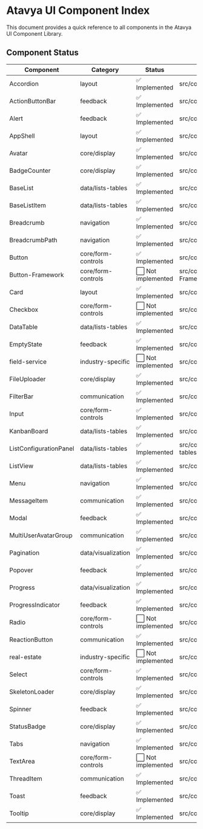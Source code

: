 # Atavya UI Component Index

This document provides a quick reference to all components in the Atavya UI Component Library.

## Component Status

| Component | Category | Status | Path |
|-----------|----------|--------|------|
| Accordion | layout | ✅ Implemented | src/components/layout/Accordion |
| ActionButtonBar | feedback | ✅ Implemented | src/components/feedback/ActionButtonBar |
| Alert | feedback | ✅ Implemented | src/components/feedback/Alert |
| AppShell | layout | ✅ Implemented | src/components/layout/AppShell |
| Avatar | core/display | ✅ Implemented | src/components/core/display/Avatar |
| BadgeCounter | core/display | ✅ Implemented | src/components/core/display/BadgeCounter |
| BaseList | data/lists-tables | ✅ Implemented | src/components/data/lists-tables/BaseList |
| BaseListItem | data/lists-tables | ✅ Implemented | src/components/data/lists-tables/BaseListItem |
| Breadcrumb | navigation | ✅ Implemented | src/components/navigation/Breadcrumb |
| BreadcrumbPath | navigation | ✅ Implemented | src/components/navigation/BreadcrumbPath |
| Button | core/form-controls | ✅ Implemented | src/components/core/form-controls/Button |
| Button-Framework | core/form-controls | ⬜ Not implemented | src/components/core/form-controls/Button-Framework |
| Card | layout | ✅ Implemented | src/components/layout/Card |
| Checkbox | core/form-controls | ⬜ Not implemented | src/components/core/form-controls/Checkbox |
| DataTable | data/lists-tables | ✅ Implemented | src/components/data/lists-tables/DataTable |
| EmptyState | feedback | ✅ Implemented | src/components/feedback/EmptyState |
| field-service | industry-specific | ⬜ Not implemented | src/components/industry-specific/field-service |
| FileUploader | core/display | ✅ Implemented | src/components/core/display/FileUploader |
| FilterBar | communication | ✅ Implemented | src/components/communication/FilterBar |
| Input | core/form-controls | ✅ Implemented | src/components/core/form-controls/Input |
| KanbanBoard | data/lists-tables | ✅ Implemented | src/components/data/lists-tables/KanbanBoard |
| ListConfigurationPanel | data/lists-tables | ✅ Implemented | src/components/data/lists-tables/ListConfigurationPanel |
| ListView | data/lists-tables | ✅ Implemented | src/components/data/lists-tables/ListView |
| Menu | navigation | ✅ Implemented | src/components/navigation/Menu |
| MessageItem | communication | ✅ Implemented | src/components/communication/MessageItem |
| Modal | feedback | ✅ Implemented | src/components/feedback/Modal |
| MultiUserAvatarGroup | communication | ✅ Implemented | src/components/communication/MultiUserAvatarGroup |
| Pagination | data/visualization | ✅ Implemented | src/components/data/visualization/Pagination |
| Popover | feedback | ✅ Implemented | src/components/feedback/Popover |
| Progress | data/visualization | ✅ Implemented | src/components/data/visualization/Progress |
| ProgressIndicator | feedback | ✅ Implemented | src/components/feedback/ProgressIndicator |
| Radio | core/form-controls | ⬜ Not implemented | src/components/core/form-controls/Radio |
| ReactionButton | communication | ✅ Implemented | src/components/communication/ReactionButton |
| real-estate | industry-specific | ⬜ Not implemented | src/components/industry-specific/real-estate |
| Select | core/form-controls | ✅ Implemented | src/components/core/form-controls/Select |
| SkeletonLoader | core/display | ✅ Implemented | src/components/core/display/SkeletonLoader |
| Spinner | feedback | ✅ Implemented | src/components/feedback/Spinner |
| StatusBadge | core/display | ✅ Implemented | src/components/core/display/StatusBadge |
| Tabs | navigation | ✅ Implemented | src/components/navigation/Tabs |
| TextArea | core/form-controls | ⬜ Not implemented | src/components/core/form-controls/TextArea |
| ThreadItem | communication | ✅ Implemented | src/components/communication/ThreadItem |
| Toast | feedback | ✅ Implemented | src/components/feedback/Toast |
| Tooltip | core/display | ✅ Implemented | src/components/core/display/Tooltip |
